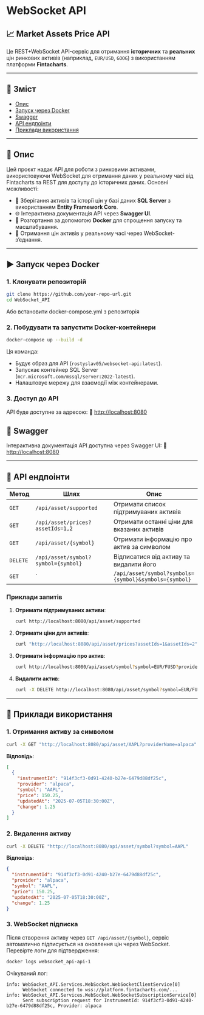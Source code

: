 # WebSocket API

## 📈 Market Assets Price API

Це REST+WebSocket API-сервіс для отримання **історичних** та **реальних** цін ринкових активів (наприклад, `EUR/USD`, `GOOG`) з використанням платформи **Fintacharts**.

---

## 🧾 Зміст

- [Опис](#опис)
- [Запуск через Docker](#запуск-через-docker)
- [Swagger](#swagger)
- [API ендпоінти](#api-ендпоінти)
- [Приклади використання](#приклади-використання)

---

## 📌 Опис

Цей проєкт надає API для роботи з ринковими активами, використовуючи WebSocket для отримання даних у реальному часі від Fintacharts та REST для доступу до історичних даних. Основні можливості:

- 🧠 Зберігання активів та історії цін у базі даних **SQL Server** з використанням **Entity Framework Core**.
- 🌐 Інтерактивна документація API через **Swagger UI**.
- 🐳 Розгортання за допомогою **Docker** для спрощення запуску та масштабування.
- 📡 Отримання цін активів у реальному часі через WebSocket-з’єднання.

---

## ▶️ Запуск через Docker

### 1. Клонувати репозиторій

```bash
git clone https://github.com/your-repo-url.git
cd WebSocket_API
```

Або встановити docker-compose.yml з репозиторія

### 2. Побудувати та запустити Docker-контейнери

```bash
docker-compose up --build -d
```

Ця команда:
- Будує образ для API (`rostyslav05/websocket-api:latest`).
- Запускає контейнер SQL Server (`mcr.microsoft.com/mssql/server:2022-latest`).
- Налаштовує мережу для взаємодії між контейнерами.

### 3. Доступ до API

API буде доступне за адресою:
🔗 [http://localhost:8080](http://localhost:8080)

## 🧪 Swagger

Інтерактивна документація API доступна через Swagger UI:
🔗 [http://localhost:8080](http://localhost:8080)

---

## 📡 API ендпоінти

| Метод   | Шлях                              | Опис                                      |
|---------|-----------------------------------|-------------------------------------------|
| `GET`   | `/api/asset/supported`           | Отримати список підтримуваних активів      |
| `GET`   | `/api/asset/prices?assetIds=1,2` | Отримати останні ціни для вказаних активів |
| `GET`   | `/api/asset/{symbol}`            | Отримати інформацію про актив за символом |
| `DELETE`| `/api/asset/symbol?symbol={symbol}` | Відписатися від активу та видалити його |
| `GET`| `| `/api/asset/symbol?symbols={symbol}&symbols={symbol}` | Отримати інформацію про активи |

### Приклади запитів

1. **Отримати підтримуваних активи**:
   ```bash
   curl http://localhost:8080/api/asset/supported
   ```

2. **Отримати ціни для активів**:
   ```bash
   curl "http://localhost:8080/api/asset/prices?assetIds=1&assetIds=2"
   ```

3. **Отримати інформацію про актив**:
   ```bash
   curl http://localhost:8080/api/asset/symbol?symbol=EUR/FUSD?providerName=alpaca
   ```

4. **Видалити актив**:
   ```bash
   curl -X DELETE http://localhost:8080/api/asset/symbol?symbol=EUR/FUSD
   ```

---

## 📝 Приклади використання

### 1. Отримання активу за символом

```bash
curl -X GET "http://localhost:8080/api/asset/AAPL?providerName=alpaca"
```

**Відповідь**:
```json
[
  {
    "instrumentId": "914f3cf3-0d91-4240-b27e-6479d88df25c",
    "provider": "alpaca",
    "symbol": "AAPL",
    "price": 150.25,
    "updatedAt": "2025-07-05T18:30:00Z",
    "change": 1.25
  }
]
```

### 2. Видалення активу

```bash
curl -X DELETE "http://localhost:8080/api/asset/symbol?symbol=AAPL"
```

**Відповідь**:
```json
{
  "instrumentId": "914f3cf3-0d91-4240-b27e-6479d88df25c",
  "provider": "alpaca",
  "symbol": "AAPL",
  "price": 150.25,
  "updatedAt": "2025-07-05T18:30:00Z",
  "change": 1.25
}
```

### 3. WebSocket підписка

Після створення активу через `GET /api/asset/{symbol}`, сервіс автоматично підписується на оновлення цін через WebSocket. Перевірте логи для підтвердження:

```bash
docker logs websocket_api-api-1
```

Очікуваний лог:
```
info: WebSocket_API.Services.WebSocket.WebSocketClientService[0]
      WebSocket connected to wss://platform.fintacharts.com/...
info: WebSocket_API.Services.WebSocket.WebSocketSubscriptionService[0]
      Sent subscription request for InstrumentId: 914f3cf3-0d91-4240-b27e-6479d88df25c, Provider: alpaca
```

